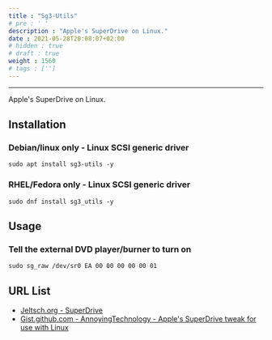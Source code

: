 ```yaml
---
title : "Sg3-Utils"
# pre : ' '
description : "Apple's SuperDrive on Linux."
date : 2021-05-28T20:08:07+02:00
# hidden : true
# draft : true
weight : 1560
# tags : ['']
---
```


---

Apple's SuperDrive on Linux.

## Installation

### Debian/linux only - Linux SCSI generic driver

```plain
sudo apt install sg3-utils -y
```

### RHEL/Fedora only - Linux SCSI generic driver

```plain
sudo dnf install sg3_utils -y
```

## Usage

### Tell the external DVD player/burner to turn on

```plain
sudo sg_raw /dev/sr0 EA 00 00 00 00 00 01
```

## URL List

- [Jeltsch.org - SuperDrive](https://jeltsch.org/SuperDrive)
- [Gist.github.com - AnnoyingTechnology - Apple's SuperDrive tweak for use with Linux](https://gist.github.com/AnnoyingTechnology/dbaae864822cf08372f0aafe64a63477)
